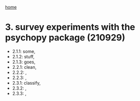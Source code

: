 [home](https://nils-holmberg.github.io/sfac-py/)

# 3. survey experiments with the psychopy package (210929)

- 2.1.1: some, 
- 2.1.2: stuff, 
- 2.1.3: goes, 
- 2.2.1: clean, 
- 2.2.2: , 
- 2.2.3: , 
- 2.3.1: classify, 
- 2.3.2: , 
- 2.3.3: , 
